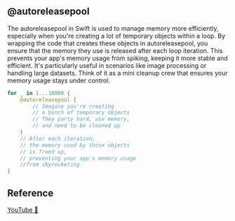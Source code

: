 ## @autoreleasepool

The autoreleasepool in Swift is used to manage memory more efficiently, especially when you're creating a lot of temporary objects within a loop. By wrapping the code that creates these objects in autoreleasepool, you ensure that the memory they use is released after each loop iteration. This prevents your app's memory usage from spiking, keeping it more stable and efficient. It's particularly useful in scenarios like image processing or handling large datasets. Think of it as a mini cleanup crew that ensures your memory usage stays under control.

```swift
for _ in 1...10000 {
    @autoreleasepool {
        // Imagine you're creating
        // a bunch of temporary objects
        // They party hard, use memory,
        // and need to be cleaned up
    }
    // After each iteration,
    // the memory used by those objects
    // is freed up,
    // preventing your app's memory usage
    //from skyrocketing
}
```

## Reference

[YouTube 👀](https://youtube.com/shorts/-aYiO0REOPM?feature=share)